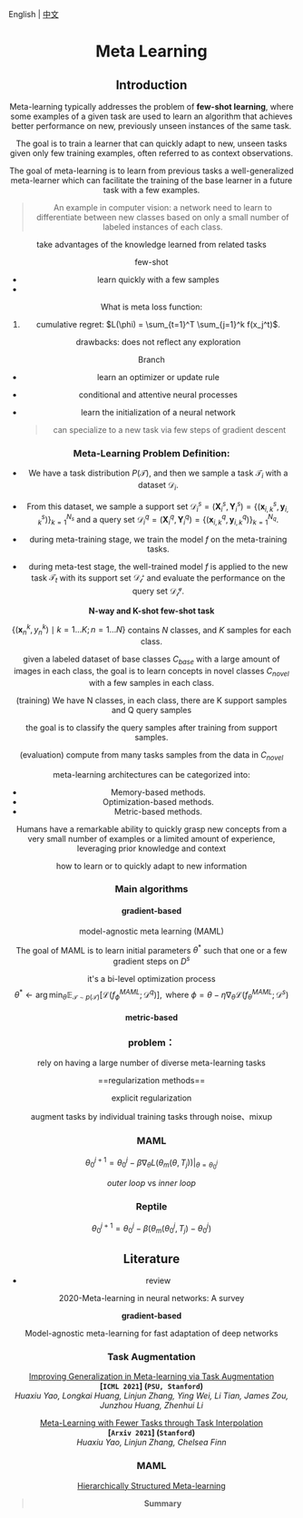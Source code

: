 English | [中文](./README.zh-CN.md)

<h1 align="center">Meta Learning</h1>
<div align="center">

## Introduction

Meta-learning typically addresses the problem of **few-shot learning**, where some examples of a given task are used to learn an algorithm that achieves better performance on new, previously unseen instances of the same task.

The goal is to train a learner that can quickly adapt to new, unseen tasks given only few training examples, often referred to as context observations.

The goal of meta-learning is to learn from previous tasks a well-generalized meta-learner which can facilitate the training of the base learner in a future task with a few examples.

> An example in computer vision: a network need to learn to differentiate between new classes based on only a small number of labeled instances of each class.



take advantages of the knowledge learned from related tasks

few-shot



- learn quickly with a few samples
- 



What is meta loss function:

1. cumulative regret: $L(\phi) = \sum_{t=1}^T \sum_{j=1}^k f(x_j^t)$.

   drawbacks: does not reflect any exploration

   

Branch

- learn an optimizer or update rule

- conditional and attentive neural processes

- learn the initialization of a neural network

  > can specialize to a new task via few steps of gradient descent



### Meta-Learning Problem Definition:

- We have a task distribution $P(\mathcal{T})$, and then we sample a task $\mathcal{T}_i$ with a dataset $\mathcal{D}_i$.

- From this dataset, we sample a support set $\mathcal{D}_i^s=(\mathbf{X}_i^s, \mathbf{Y}_i^s)=\{(\mathbf{x}_{i,k}^s, \mathbf{y}_{i,k}^s)\}_{k=1}^{N_s}$ and a query set $\mathcal{D}_i^q=(\mathbf{X}_i^q, \mathbf{Y}_i^q)=\{(\mathbf{x}_{i,k}^q, \mathbf{y}_{i,k}^q)\}_{k=1}^{N_q}$.
- during meta-training stage, we train the model $f$ on the meta-training tasks.
- during meta-test stage, the well-trained model $f$ is applied to the new task $\mathcal{T}_t$ with its support set $\mathcal{D_t^s}$ and evaluate the performance on the query set $\mathcal{D_t^q}$.

**N-way and K-shot few-shot task**

$\left\{\left(\mathbf{x}_{n}^{k}, y_{n}^{k}\right) \mid k=1 \ldots K ; n=1 \ldots N\right\}$ contains $N$ classes, and $K$ samples for each class.

given a labeled dataset of base classes $C_{base}$ with a large amount of images in each class, the goal is to learn concepts in novel classes $C_{novel}$ with a few samples in each class. 

(training) We have N classes, in each class, there are K support samples and Q query samples

the goal is to classify the query samples after training from support samples.

(evaluation) compute from many tasks samples from the data in $C_{novel}$



meta-learning architectures can be categorized into:

- Memory-based methods.
- Optimization-based methods.
- Metric-based methods.



Humans have a remarkable ability to quickly grasp new concepts from a very small number of examples or a limited amount of experience, leveraging prior knowledge and context

how to learn or to quickly adapt to new information

### Main algorithms

#### gradient-based

model-agnostic meta learning (MAML) 

The goal of MAML is to learn initial parameters $\theta^*$ such that one or a few gradient steps on $D^s$ 

it's a bi-level optimization process
$$
\theta^{*} \leftarrow \arg \min _{\theta} \mathbb{E}_{\mathcal{T} \sim p(\mathcal{T})}\left[\mathcal{L}\left(f_{\phi}^{M A M L} ; \mathcal{D}^{q}\right)\right], \text { where } \phi=\theta-\eta \nabla_{\theta} \mathcal{L}\left(f_{\theta}^{M A M L} ; \mathcal{D}^{s}\right)
$$


#### metric-based









### problem：

rely on having a large number of diverse meta-learning tasks



==regularization methods==

explicit regularization

augment tasks by individual training tasks through noise、mixup





### MAML

$$
\theta_0^{j+1} = \theta_0^j - \beta \nabla_{\theta}L(\theta_m(\theta, T_j))|_{\theta=\theta_0^j}
$$

*outer loop* vs *inner loop*

### Reptile

$$
\theta_0^{j+1} = \theta_0^j - \beta (\theta_m(\theta_0^{j}, T_j) - \theta_0^j)
$$





## Literature

- review

2020-Meta-learning in neural networks: A survey



**gradient-based**

Model-agnostic meta-learning for fast adaptation of deep networks





### Task Augmentation

[Improving Generalization in Meta-learning via Task Augmentation](https://arxiv.org/pdf/2007.13040.pdf)  
**[`ICML 2021`] (`PSU, Stanford`)**  
*Huaxiu Yao, Longkai Huang, Linjun Zhang, Ying Wei, Li Tian, James Zou, Junzhou Huang, Zhenhui Li*

[Meta-Learning with Fewer Tasks through Task Interpolation](https://arxiv.org/pdf/2106.02695.pdf)  
**[`Arxiv 2021`] (`Stanford`)**  
*Huaxiu Yao, Linjun Zhang, Chelsea Finn*



### MAML



[Hierarchically Structured Meta-learning](https://arxiv.org/pdf/1905.05301.pdf)



> **Summary**


